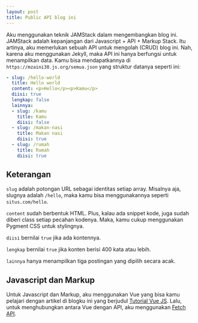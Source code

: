 ```yaml
--- 
layout: post
title: Public API blog ini
--- 
```


Aku menggunakan teknik JAMStack dalam mengembangkan blog ini. JAMStack adalah kepanjangan dari Javascript + API + Markup Stack. Itu artinya, aku memerlukan sebuah API untuk mengolah (CRUD) blog ini. Nah, karena aku menggunakan Jekyll, maka API ini hanya berfungsi untuk menampilkan data. Kamu bisa mendapatkannya di `https://mzaini30.js.org/semua.json` yang struktur datanya seperti ini:

```yaml
- slug: /hello-world
  title: Hello world 
  content: <p>Hello</p><p>Kamu</p>
  diisi: true
  lengkap: false
  lainnya:
  - slug: /kamu 
    title: Kamu
    diisi: false
  - slug: /makan-nasi
    title: Makan nasi 
    diisi: true
  - slug: /rumah
    title: Rumah 
    diisi: true
```

## Keterangan

`slug` adalah potongan URL sebagai identitas setiap array. Misalnya aja, slugnya adalah `/hello`, maka kamu bisa menggunakannya seperti `situs.com/hello`.

`content` sudah berbentuk HTML. Plus, kalau ada snippet kode, juga sudah diberi class setiap pecahan kodenya. Maka, kamu cukup menggunakan Pygment CSS untuk stylingnya.

`diisi` bernilai `true` jika ada kontennya.

`lengkap` bernilai `true` jika konten berisi 400 kata atau lebih.

`lainnya` hanya menampilkan tiga postingan yang dipilih secara acak.

## Javascript dan Markup

Untuk Javascript dan Markup, aku menggunakan Vue yang bisa kamu pelajari dengan artikel di blogku ini yang berjudul [Tutorial Vue JS](/tutorial-vue-js). Lalu, untuk menghubungkan antara Vue dengan API, aku menggunakan [Fetch API](/fetch).